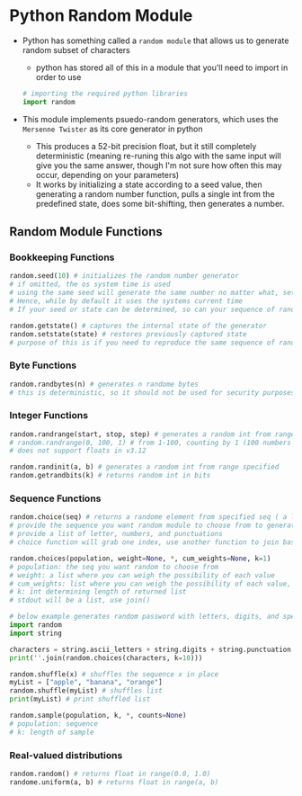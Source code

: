 <h1>Python Random Module</h1>

* Python has something called a `random module` that allows us to generate random subset of characters
  - python has stored all of this in a module that you'll need to import in order to use

  ```python
  # importing the required python libraries
  import random
  ```

* This module implements psuedo-random generators, which uses the `Mersenne Twister` as its core generator in python
  - This produces a 52-bit precision float, but it still completely deterministic (meaning re-runing this algo with the same input will give you the same answer, though I'm not sure how often this may occur, depending on your parameters)
  - It works by initializing a state according to a seed value, then generating a random number function, pulls a single int from the predefined state, does some bit-shifting, then generates a number.

<h2>Random Module Functions</h2>

<h3>Bookkeeping Functions</h3>

```python
random.seed(10) # initializes the random number generator
# if omitted, the os system time is used
# using the same seed will generate the same number no matter what, setting this to a dynamic value is optimal
# Hence, while by default it uses the systems current time
# If your seed or state can be determined, so can your sequence of random numbers

random.getstate() # captures the internal state of the generator
random.setstate(state) # restores previously captured state
# purpose of this is if you need to reproduce the same sequence of random numbers later on
```

<h3>Byte Functions</h3>

```python
random.randbytes(n) # generates n randome bytes
# this is deterministic, so it should not be used for security purposes
```

<h3>Integer Functions</h3>

```python
random.randrange(start, stop, step) # generates a random int from range specified
# random.randrange(0, 100, 1) # from 1-100, counting by 1 (100 numbers to choose from)
# does not support floats in v3.12

random.randinit(a, b) # generates a random int from range specified
random.getrandbits(k) # returns random int in bits
```

<h3>Sequence Functions</h3>

```python
random.choice(seq) # returns a randome element from specified seq ( a list, tuple, or a range of numbers
# provide the sequence you want random module to choose from to generate a random element
# provide a list of letter, numbers, and punctuations
# choice function will grab one index, use another function to join based on a specifie length

random.choices(population, weight=None, *, cum_weights=None, k=1)
# population: the seq you want random to choose from
# weight: a list where you can weigh the possibility of each value
# cum_weights: list where you can weigh the possibility of each value, but possibility is accumulated
# k: int determining length of returned list
# stdout will be a list, use join()

# below example generates random password with letters, digits, and special characters
import random
import string

characters = string.ascii_letters + string.digits + string.punctuation
print(''.join(random.choices(characters, k=10)))

random.shuffle(x) # shuffles the sequence x in place
myList = ["apple", "banana", "orange"]
random.shuffle(myList) # shuffles list
print(myList) # print shuffled list

random.sample(population, k, *, counts=None)
# population: sequence
# k: length of sample
```

<h3>Real-valued distributions</h3>

```python
random.random() # returns float in range(0.0, 1.0)
randome.uniform(a, b) # returns float in range(a, b)
```
